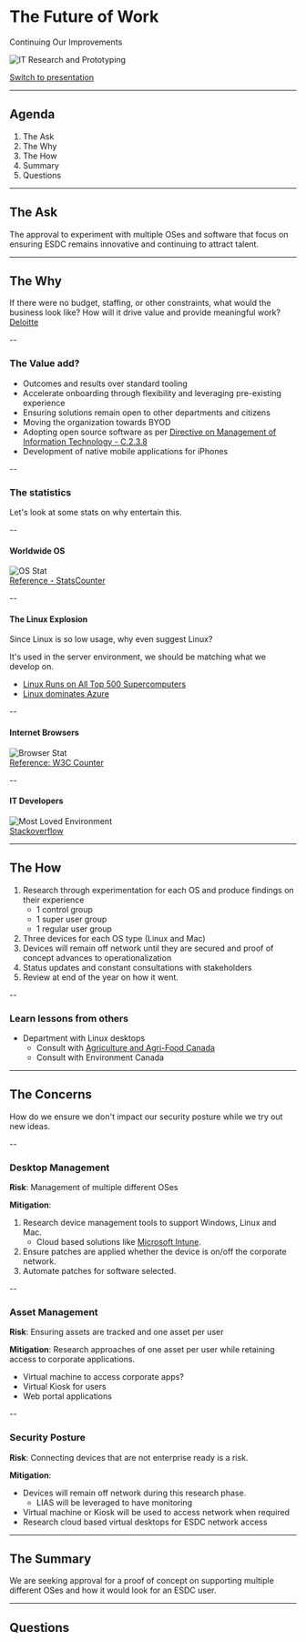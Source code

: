# The Future of Work
Continuing Our Improvements 

![IT Research and Prototyping](https://github.com/sara-sabr/ITResearch-Prototyping/raw/master/assets/img/RP_Logo_Wordmark-EN.png)

[Switch to presentation](https://sara-sabr.github.io/util-presentation/presentation.html?gh-scope=sara-sabr/ITResearch-Prototyping&gh-file=topics/devices/presentation.md)

---

## Agenda

1. The Ask
2. The Why
3. The How
4. Summary
5. Questions

---

## The Ask

The approval to experiment with multiple OSes and software that focus on ensuring ESDC remains innovative and continuing to attract talent.

---

## The Why

If there were no budget, staffing, or other constraints, what would the business look like? How will it drive value and provide meaningful work?  
[Deloitte](https://www2.deloitte.com/insights/us/en/focus/technology-and-the-future-of-work/tech-leaders-reimagining-work-workforce-workplace.html?id=us:2el:3lk:4di_gl:5eng:6di&range=4/207/3/1/3/43/84/0:1,4/207/3/1/3/43/84/0:145)

--

### The Value add?

- Outcomes and results over standard tooling
- Accelerate onboarding through flexibility and leveraging pre-existing experience
- Ensuring solutions remain open to other departments and citizens
- Moving the organization towards BYOD
- Adopting open source software as per [Directive on Management of Information Technology - C.2.3.8](https://www.tbs-sct.gc.ca/pol/doc-eng.aspx?id=15249#claC.2.3.8)
- Development of native mobile applications for iPhones

--

### The statistics

Let's look at some stats on why entertain this.

--

#### Worldwide OS

![OS Stat](https://github.com/sara-sabr/ITResearch-Prototyping/raw/master/topics/devices/assets/os-2019-07.png)  
[Reference - StatsCounter](https://gs.statcounter.com/os-market-share/desktop-mobile-tablet/worldwide/#monthly-201807-201907)

--

#### The Linux Explosion

Since Linux is so low usage, why even suggest Linux?

It's used in the server environment, we should be matching what we develop on.

- [Linux Runs on All Top 500 Supercomputers](https://itsfoss.com/linux-runs-top-supercomputers/)
- [Linux dominates Azure](https://www.zdnet.com/article/linux-now-dominates-azure/)

--

#### Internet Browsers

![Browser Stat](https://github.com/sara-sabr/ITResearch-Prototyping/raw/master/topics/devices/assets/browsers-2019-07.png)  
[Reference: W3C Counter](https://www.w3counter.com/trends)

--

#### IT Developers

![Most Loved Environment](https://github.com/sara-sabr/ITResearch-Prototyping/raw/master/topics/devices/assets/2019-stackoverflow-dev.png)  
[Stackoverflow](https://insights.stackoverflow.com/survey/2019/#technology-_-most-loved-dreaded-and-wanted-platforms)

---

## The How

1. Research through experimentation for each OS and produce findings on their experience
   - 1 control group
   - 1 super user group
   - 1 regular user group
2. Three devices for each OS type (Linux and Mac)
3. Devices will remain off network until they are secured and proof of concept advances to operationalization
4. Status updates and constant consultations with stakeholders 
5. Review at end of the year on how it went.

--

### Learn lessons from others

- Department with Linux desktops
   - Consult with [Agriculture and Agri-Food Canada](https://gcconnex.gc.ca/file/download/24621373) 
   - Consult with Environment Canada

---

## The Concerns

How do we ensure we don't impact our security posture while we try out new ideas.

--

### Desktop Management

**Risk**: Management of multiple different OSes

**Mitigation**: 

1. Research device management tools to support Windows, Linux and Mac. 
    - Cloud based solutions like [Microsoft Intune](https://www.microsoft.com/en-us/microsoft-365/enterprise-mobility-security/microsoft-intune).     
2. Ensure patches are applied whether the device is on/off the corporate network.
3. Automate patches for software selected.

--

### Asset Management

**Risk**: Ensuring assets are tracked and one asset per user

**Mitigation**: Research approaches of one asset per user while retaining access to corporate applications.
- Virtual machine to access corporate apps?
- Virtual Kiosk for users
- Web portal applications

--

### Security Posture

**Risk**: Connecting devices that are not enterprise ready is a risk.

**Mitigation**:
- Devices will remain off network during this research phase.
    - LIAS will be leveraged to have monitoring 
- Virtual machine or Kiosk will be used to access network when required
- Research cloud based virtual desktops for ESDC network access

---

## The Summary

We are seeking approval for a proof of concept on supporting multiple different OSes and how it would look for an ESDC user.

---

## Questions
